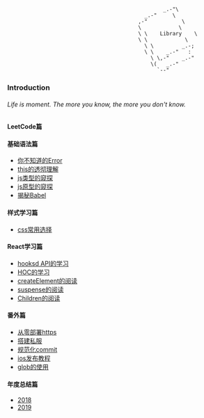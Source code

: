                                                       _.-"\
                                                _.-"     \
                                              ,-"           \
                                              \            \
                                              \ \    Library    \
                                              \ \            \
                                                \ \         _.-;
                                                \ \    _.-"   :
                                                  \ \,-"    _.-"
                                                  \(   _.-"
                                                    `--"
### Introduction
###### Life is moment. The more you know, the more you don't know.
#### LeetCode篇
#### 基础语法篇
* [你不知道的Error](./docs/guide/js/Error.md)
* [this的透彻理解](./docs/guide/js/This.md)
* [js类型的窥探](./docs/guide/js/Type.md)
* [js原型的窥探](./docs/guide/js/Prototype.md)
* [揭秘Babel](./docs/guide/js/Babel.md)
#### 样式学习篇
* [css常用选择](./docs/guide/css/选择器.md)
#### React学习篇
* [hooksd API的学习](./docs/guide/react/hooks.md)
* [HOC的学习](./docs/guide/react/hoc.md)
* [createElement的阅读](./docs/guide/react/createElement.md)
* [suspense的阅读](./docs/guide/react/suspense.md)
* [Children的阅读](./docs/guide/react/reactChildren.md)
#### 番外篇
* [从零部署https](./docs/guide/others/serviceHttps.md)
* [搭建私服](./docs/guide/others/verdaccio.md)
* [规范化commit](./docs/guide/others/commitizen.md)
* [ios发布教程](./docs/guide/others/applePublish.md)
* [glob的使用](./docs/guide/others/node-file.md)
#### 年度总结篇
* [2018](./docs/guide/review/2018.md)
* [2019](./docs/guide/review/2019.md)
